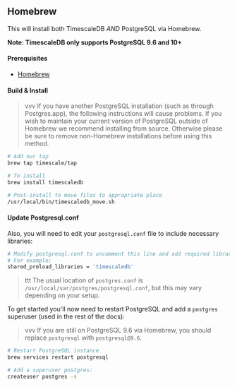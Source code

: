 ## Homebrew [](homebrew)

This will install both TimescaleDB *AND* PostgreSQL via Homebrew.

**Note: TimescaleDB only supports PostgreSQL 9.6 and 10+**

#### Prerequisites

- [Homebrew][]

#### Build & Install

>vvv If you have another PostgreSQL installation
(such as through Postgres.app), the following instructions will
cause problems. If you wish to maintain your current version of PostgreSQL
outside of Homebrew we recommend installing from source.  Otherwise please be
sure to remove non-Homebrew installations before using this method.

```bash
# Add our tap
brew tap timescale/tap

# To install
brew install timescaledb

# Post-install to move files to appropriate place
/usr/local/bin/timescaledb_move.sh
```

#### Update Postgresql.conf

Also, you will need to edit your `postgresql.conf` file to include
necessary libraries:

```bash
# Modify postgresql.conf to uncomment this line and add required libraries.
# For example:
shared_preload_libraries = 'timescaledb'
```
>ttt The usual location of `postgres.conf` is
`/usr/local/var/postgres/postgresql.conf`, but this may vary depending on
your setup.

To get started you'll now need to restart PostgreSQL and add
a `postgres` superuser (used in the rest of the docs):
>vvv If you are still on PostgreSQL 9.6 via Homebrew, you should
replace `postgresql` with <code>postgresql&#64;9.6</code>.

```bash
# Restart PostgreSQL instance
brew services restart postgresql

# Add a superuser postgres:
createuser postgres -s
```
[Homebrew]: https://brew.sh/
